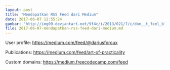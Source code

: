 ```yaml
---
layout: post
title: "Mendapatkan RSS Feed dari Medium"
date: 2017-06-07 12:55:24
gambar: "http://img09.deviantart.net/9f4c/i/2013/021/7/c/don__t_feel_blue____by_janneo-d38by92.jpg"
file: 2017-06-07-mendapatkan-rss-feed-dari-medium.md
---
```


User profile: <https://medium.com/feed/@dariusforoux>

Publications: <https://medium.com/feed/art-of-practicality>

Custom domains: <https://medium.freecodecamp.com/feed>